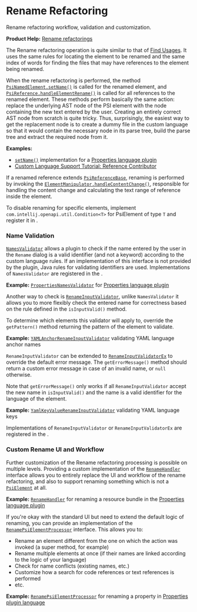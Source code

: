 <!-- Copyright 2000-2025 JetBrains s.r.o. and contributors. Use of this source code is governed by the Apache 2.0 license. -->

# Rename Refactoring

<link-summary>Rename refactoring workflow, validation and customization.</link-summary>

<tldr>

**Product Help:** [Rename refactorings](https://www.jetbrains.com/help/idea/rename-refactorings.html)

</tldr>

The Rename refactoring operation is quite similar to that of [Find Usages](find_usages.md).
It uses the same rules for locating the element to be renamed and the same index of words for finding the files that may have references to the element being renamed.

When the rename refactoring is performed, the method [`PsiNamedElement.setName()`](%gh-ic%/platform/core-api/src/com/intellij/psi/PsiNamedElement.java) is called for the renamed element, and [`PsiReference.handleElementRename()`](%gh-ic%/platform/core-api/src/com/intellij/psi/PsiReference.java) is called for all references to the renamed element.
These methods perform basically the same action: replace the underlying AST node of the PSI element with the node containing the new text entered by the user.
Creating an entirely correct AST node from scratch is quite tricky.
Thus, surprisingly, the easiest way to get the replacement node is to create a dummy file in the custom language so that it would contain the necessary node in its parse tree, build the parse tree and extract the required node from it.

**Examples:**
- [`setName()`](%gh-ic%/plugins/properties/properties-psi-impl/src/com/intellij/lang/properties/psi/impl/PropertyImpl.java) implementation for a [Properties language plugin](%gh-ic%/plugins/properties)
- [Custom Language Support Tutorial: Reference Contributor](reference_contributor.md)

If a renamed reference extends [`PsiReferenceBase`](%gh-ic%/platform/core-api/src/com/intellij/psi/PsiReferenceBase.java), renaming is performed by invoking the [`ElementManipulator.handleContentChange()`](%gh-ic%/platform/core-api/src/com/intellij/psi/ElementManipulator.java), responsible for handling the content change and calculating the text range of reference inside the element.

To disable renaming for specific elements, implement `com.intellij.openapi.util.Condition<T>` for PsiElement of type `T` and register it
in <include from="snippets.topic" element-id="ep"><var name="ep" value="com.intellij.vetoRenameCondition"/></include>.

### Name Validation
[`NamesValidator`](%gh-ic%/platform/analysis-api/src/com/intellij/lang/refactoring/NamesValidator.java) allows a plugin to check if the name entered by the user in the `Rename` dialog is a valid identifier (and not a keyword) according to the custom language rules.
If an implementation of this interface is not provided by the plugin, Java rules for validating identifiers are used.
Implementations of `NamesValidator` are registered in the <include from="snippets.topic" element-id="ep"><var name="ep" value="com.intellij.lang.namesValidator"/></include>.

**Example:**
[`PropertiesNamesValidator`](%gh-ic%/plugins/properties/src/com/intellij/lang/properties/PropertiesNamesValidator.java) for [Properties language plugin](%gh-ic%/plugins/properties)

Another way to check is
[`RenameInputValidator`](%gh-ic%/platform/refactoring/src/com/intellij/refactoring/rename/RenameInputValidator.java),
unlike `NamesValidator` it allows you to more flexibly check the entered name for correctness based on the rule defined in the `isInputValid()` method.

To determine which elements this validator will apply to, override the `getPattern()` method returning the pattern of the element to validate.

**Example:**
[`YAMLAnchorRenameInputValidator`](%gh-ic%/plugins/yaml/backend/src/resolve/YAMLAnchorRenameInputValidator.java) validating YAML language anchor names

`RenameInputValidator` can be extended to
[`RenameInputValidatorEx`](%gh-ic%/platform/refactoring/src/com/intellij/refactoring/rename/RenameInputValidatorEx.java)
to override the default error message.
The `getErrorMessage()` method should return a custom error message in case of an invalid name, or `null` otherwise.

Note that `getErrorMessage()` only works if all `RenameInputValidator` accept the new name in `isInputValid()` and the name is a valid identifier for the language of the element.

**Example:**
[`YamlKeyValueRenameInputValidator`](%gh-ic%/plugins/yaml/src/refactoring/rename/YamlKeyValueRenameInputValidator.java) validating YAML language keys

Implementations of `RenameInputValidator` or `RenameInputValidatorEx` are registered in the <include from="snippets.topic" element-id="ep"><var name="ep" value="com.intellij.renameInputValidator"/></include>.

### Custom Rename UI and Workflow
Further customization of the Rename refactoring processing is possible on multiple levels.
Providing a custom implementation of the [`RenameHandler`](%gh-ic%/platform/refactoring/src/com/intellij/refactoring/rename/RenameHandler.java) interface allows you to entirely replace the UI and workflow of the rename refactoring, and also to support renaming something which is not a [`PsiElement`](%gh-ic%/platform/core-api/src/com/intellij/psi/PsiElement.java) at all.

**Example:**
[`RenameHandler`](%gh-ic%/plugins/properties/properties-resource-bundle-editor/src/com/intellij/lang/properties/refactoring/rename/ResourceBundleFromEditorRenameHandler.java) for renaming a resource bundle in the [Properties language plugin](%gh-ic%/plugins/properties)

If you're okay with the standard UI but need to extend the default logic of renaming, you can provide an implementation of the [`RenamePsiElementProcessor`](%gh-ic%/platform/lang-impl/src/com/intellij/refactoring/rename/RenamePsiElementProcessor.java) interface.
This allows you to:

* Rename an element different from the one on which the action was invoked (a super method, for example)
* Rename multiple elements at once (if their names are linked according to the logic of your language)
* Check for name conflicts (existing names, etc.)
* Customize how a search for code references or text references is performed
* etc.

**Example:**
[`RenamePsiElementProcessor`](%gh-ic%/plugins/properties/src/com/intellij/lang/properties/refactoring/rename/RenamePropertyProcessor.java) for renaming a property in [Properties plugin language](%gh-ic%/plugins/properties)
